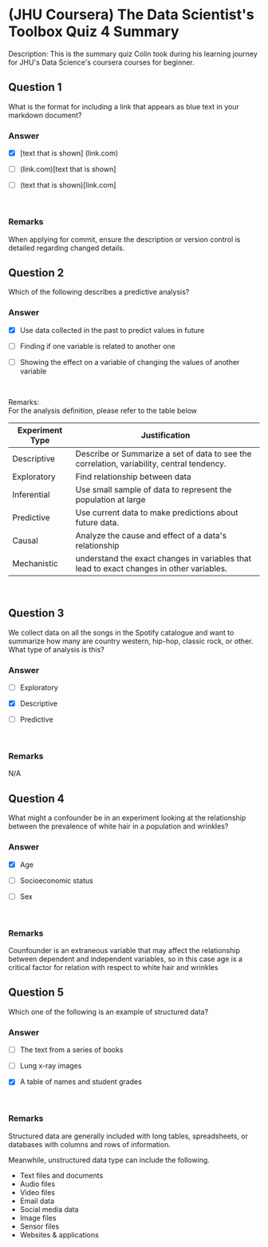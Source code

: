 # (JHU Coursera) The Data Scientist's Toolbox Quiz 4 Summary

Description: This is the summary quiz Colin took during his learning journey for JHU's Data Science's coursera courses for beginner.

Question 1
----------
What is the format for including a link that appears as blue text in your markdown document? </br>

### Answer
- [x] [text that is shown] (link.com)

- [ ] (link.com)[text that is shown]

- [ ] (text that is shown)[link.com]
</br>

### Remarks
When applying for commit, ensure the description or version control is detailed regarding changed details. </br>

Question 2
----------
Which of the following describes a predictive analysis? </br>

### Answer
- [x] Use data collected in the past to predict values in future

- [ ] Finding if one variable is related to another one

- [ ] Showing the effect on a variable of changing the values of another variable
</br>

Remarks: </br>
For the analysis definition, please refer to the table below </br>

Experiment Type | Justification
--- | --- 
Descriptive | Describe or Summarize a set of data to see the correlation, variability, central tendency.
Exploratory | Find relationship between data
Inferential | Use small sample of data to represent the population at large
Predictive | Use current data to make predictions about future data.
Causal | Analyze the cause and effect of a data's relationship 
Mechanistic | understand the exact changes in variables that lead to exact changes in other variables.
</br>

Question 3
----------
We collect data on all the songs in the Spotify catalogue and want to summarize how many are country western, hip-hop, classic rock, or other. </br>
What type of analysis is this?

### Answer
- [ ] Exploratory

- [x] Descriptive

- [ ] Predictive
</br>

### Remarks
N/A </br>

Question 4
----------
What might a confounder be in an experiment looking at the relationship between the prevalence of white hair in a population and wrinkles? </br>

### Answer
- [x] Age

- [ ] Socioeconomic status

- [ ] Sex
</br>

### Remarks
Counfounder is an extraneous variable that may affect the relationship between dependent and independent variables, so in this case age is a critical factor for relation with respect to white hair and wrinkles </br>


Question 5
----------
Which one of the following is an example of structured data? </br>

### Answer
- [ ] The text from a series of books

- [ ] Lung x-ray images

- [x] A table of names and student grades
</br>

### Remarks
Structured data are generally included with long tables, spreadsheets, or databases with columns and rows of information. </br>

Meanwhile, unstructured data type can include the following.</br>
* Text files and documents
* Audio files
* Video files
* Email data
* Social media data
* Image files
* Sensor files
* Websites & applications
</br>
